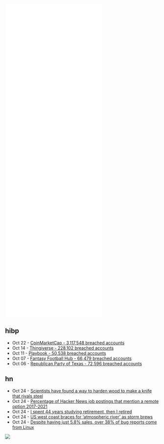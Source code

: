 ![Metrics](https://raw.githubusercontent.com/phixion/phixion/master/metrics.svg)

## hibp

<!--
for https://github.com/phixion/phixion/blob/main/.github/workflows/feeds.yml
-->
<!--START_SECTION:haveibeenpwnd-->
- Oct 22 - [CoinMarketCap - 3,117,548 breached accounts](https://haveibeenpwned.com/PwnedWebsites#CoinMarketCap)
- Oct 14 - [Thingiverse - 228,102 breached accounts](https://haveibeenpwned.com/PwnedWebsites#Thingiverse)
- Oct 11 - [Playbook - 50,538 breached accounts](https://haveibeenpwned.com/PwnedWebsites#Playbook)
- Oct 07 - [Fantasy Football Hub - 66,479 breached accounts](https://haveibeenpwned.com/PwnedWebsites#FantasyFootballHub)
- Oct 06 - [Republican Party of Texas - 72,596 breached accounts](https://haveibeenpwned.com/PwnedWebsites#RepublicanPartyOfTexas)
<!--END_SECTION:haveibeenpwnd-->

## hn

<!--
for https://github.com/phixion/phixion/blob/main/.github/workflows/feeds.yml
-->
<!--START_SECTION:hn-->
- Oct 24 - [Scientists have found a way to harden wood to make a knife that rivals steel](https://www.cbc.ca/radio/quirks/oct-23-vikings-in-newfoundland-new-rocks-from-the-moon-making-wood-better-and-more-1.6219865/scientists-have-found-a-way-to-harden-wood-to-make-a-knife-that-rivals-steel-1.6219874)
- Oct 24 - [Percentage of Hacker News job postings that mention a remote option 2017-2021](https://rinzewind.org/blog-en/2021/percentage-of-hacker-news-job-postings-that-mention-a-remote-option.html)
- Oct 24 - [I spent 44 years studying retirement, then I retired](https://www.wsj.com/articles/44-years-studying-retirement-11634913113)
- Oct 24 - [US west coast braces for ‘atmospheric river’ as storm brews](https://www.theguardian.com/us-news/2021/oct/23/california-storm-atmospheric-river-flooding)
- Oct 24 - [Despite having just 5.8% sales, over 38% of bug reports come from Linux](https://old.reddit.com/r/gamedev/comments/qeqn3b/despite_having_just_58_sales_over_38_of_bug/)
<!--END_SECTION:hn-->

<!--
for https://yhype.me
-->
![](https://hit.yhype.me/github/profile?user_id=13013670)
